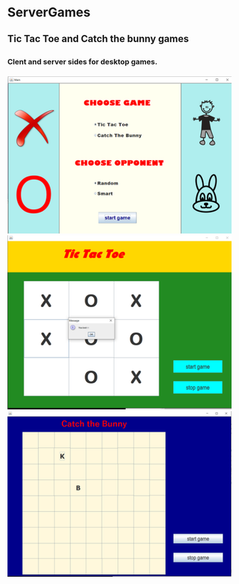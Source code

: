 # ServerGames
<h2>Tic Tac Toe and Catch the bunny games<h2>

<h3>Clent and server sides for desktop games.<h3>

![github-small](screenshots/main1.png)
![github-small](screenshots/tictac.png)
![github-small](screenshots/catch.png)

